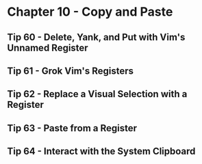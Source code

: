 # Chapter 10 - Copy and Paste

## Tip 60 - Delete, Yank, and Put with Vim's Unnamed Register

## Tip 61 - Grok Vim's Registers

## Tip 62 - Replace a Visual Selection with a Register

## Tip 63 - Paste from a Register

## Tip 64 - Interact with the System Clipboard
